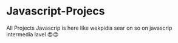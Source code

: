 # Javascript-Projecs
All Projects Javascrip is here like wekpidia sear on so on javascrip intermedia lavel 😍😍
